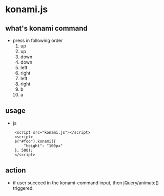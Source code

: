 # konami.js

## what's konami command
  - press in following order
    1. up
    2. up
    3. down
    4. down
    5. left
    6. right
    7. left
    8. right
    9. b
    10. a

## usage
  - js
```
    <script src="konami.js"></script>
    <script>
    $("#foo").konami({
    	"height": "100px"
    }, 500);
    </script>
```
## action
  - if user succeed in the konami-command input,
    then jQuery/animate() triggered.
